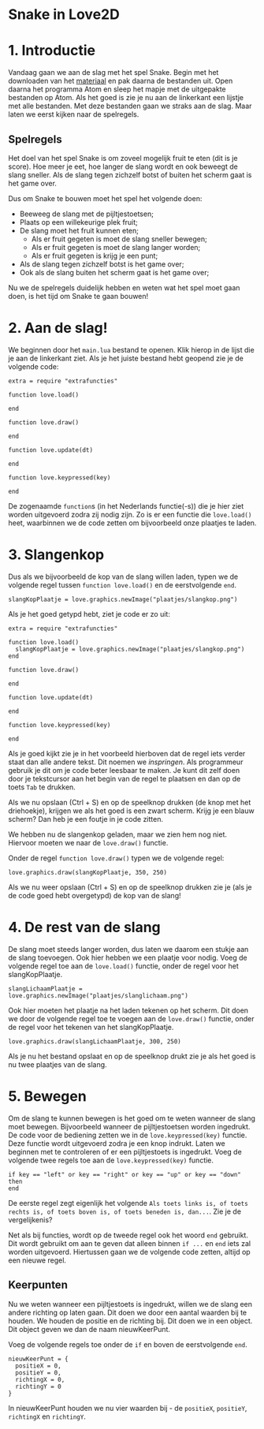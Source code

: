 # Snake in Love2D

# 1. Introductie

Vandaag gaan we aan de slag met het spel Snake. Begin met het downloaden van het [materiaal](love2d-snake.zip) en pak daarna de bestanden uit. Open daarna het programma Atom en sleep het mapje met de uitgepakte bestanden op Atom. Als het goed is zie je nu aan de linkerkant een lijstje met alle bestanden. Met deze bestanden gaan we straks aan de slag. Maar laten we eerst kijken naar de spelregels.

## Spelregels
Het doel van het spel Snake is om zoveel mogelijk fruit te eten (dit is je score).  Hoe meer je eet, hoe langer de slang wordt en ook beweegt de slang sneller. Als de slang tegen zichzelf botst of buiten het scherm gaat is het game over.

Dus om Snake te bouwen moet het spel het volgende doen:
- Beeweeg de slang met de pijltjestoetsen;
- Plaats op een willekeurige plek fruit;
- De slang moet het fruit kunnen eten;
  - Als er fruit gegeten is moet de slang sneller bewegen;
  - Als er fruit gegeten is moet de slang langer worden;
  - Als er fruit gegeten is krijg je een punt;
- Als de slang tegen zichzelf botst is het game over;
- Ook als de slang buiten het scherm gaat is het game over;

Nu we de spelregels duidelijk hebben en weten wat het spel moet gaan doen, is het tijd om Snake te gaan bouwen!

# 2. Aan de slag!
We beginnen door het `main.lua` bestand te openen. Klik hierop in de lijst die je aan de linkerkant ziet. Als je het juiste bestand hebt geopend zie je de volgende code:

```
extra = require "extrafuncties"

function love.load()

end

function love.draw()

end

function love.update(dt)

end

function love.keypressed(key)

end
```

De zogenaamde `function`s (in het Nederlands functie(-s)) die je hier ziet worden uitgevoerd zodra zij nodig zijn. Zo is er een functie die `love.load()` heet, waarbinnen we de code zetten om bijvoorbeeld onze plaatjes te laden.

# 3. Slangenkop

Dus als we bijvoorbeeld de kop van de slang willen laden, typen we de volgende regel tussen `function love.load()` en de eerstvolgende `end`.

`slangKopPlaatje = love.graphics.newImage("plaatjes/slangkop.png")`

Als je het goed getypd hebt, ziet je code er zo uit:

```
extra = require "extrafuncties"

function love.load()
  slangKopPlaatje = love.graphics.newImage("plaatjes/slangkop.png")
end

function love.draw()

end

function love.update(dt)

end

function love.keypressed(key)

end
```

Als je goed kijkt zie je in het voorbeeld hierboven dat de regel iets verder staat dan alle andere tekst. Dit noemen we _inspringen_. Als programmeur gebruik je dit om je code beter leesbaar te maken. Je kunt dit zelf doen door je tekstcursor aan het begin van de regel te plaatsen en dan op de toets `Tab` te drukken.

Als we nu opslaan (Ctrl + S) en op de speelknop drukken (de knop met het driehoekje), krijgen we als het goed is een zwart scherm. Krijg je een blauw scherm? Dan heb je een foutje in je code zitten.

We hebben nu de slangenkop geladen, maar we zien hem nog niet. Hiervoor moeten we naar de `love.draw()` functie.

Onder de regel `function love.draw()` typen we de volgende regel:

`love.graphics.draw(slangKopPlaatje, 350, 250)`

Als we nu weer opslaan (Ctrl + S) en op de speelknop drukken zie je (als je de code goed hebt overgetypd) de kop van de slang!

# 4. De rest van de slang
De slang moet steeds langer worden, dus laten we daarom een stukje aan de slang toevoegen. Ook hier hebben we een plaatje voor nodig. Voeg de volgende regel toe aan de `love.load()` functie, onder de regel voor het slangKopPlaatje.

`slangLichaamPlaatje = love.graphics.newImage("plaatjes/slanglichaam.png")`

Ook hier moeten het plaatje na het laden tekenen op het scherm. Dit doen we door de volgende regel toe te voegen aan de `love.draw()` functie, onder de regel voor het tekenen van het slangKopPlaatje.

`love.graphics.draw(slangLichaamPlaatje, 300, 250)`

Als je nu het bestand opslaat en op de speelknop drukt zie je als het goed is nu twee plaatjes van de slang.

# 5. Bewegen
Om de slang te kunnen bewegen is het goed om te weten wanneer de slang moet bewegen. Bijvoorbeeld wanneer de pijltjestoetsen worden ingedrukt. De code voor de bediening zetten we in de `love.keypressed(key)` functie. Deze functie wordt uitgevoerd zodra je een knop indrukt. Laten we beginnen met te controleren of er een pijltjestoets is ingedrukt. Voeg de volgende twee regels toe aan de `love.keypressed(key)` functie.

```
if key == "left" or key == "right" or key == "up" or key == "down" then
end
```

De eerste regel zegt eigenlijk het volgende `Als toets links is, of toets rechts is, of toets boven is, of toets beneden is, dan...`. Zie je de vergelijkenis?

Net als bij functies, wordt op de tweede regel ook het woord `end` gebruikt. Dit wordt gebruikt om aan te geven dat alleen binnen `if ...` en `end` iets zal worden uitgevoerd. Hiertussen gaan we de volgende code zetten, altijd op een nieuwe regel.

## Keerpunten
Nu we weten wanneer een pijltjestoets is ingedrukt, willen we de slang een andere richting op laten gaan. Dit doen we door een aantal waarden bij te houden. We houden de positie en de richting bij.
Dit doen we in een object. Dit object geven we dan de naam nieuwKeerPunt.

Voeg de volgende regels toe onder de `if` en boven de eerstvolgende `end`.

```
nieuwKeerPunt = {
  positieX = 0,
  positieY = 0,
  richtingX = 0,
  richtingY = 0
}
```

In nieuwKeerPunt houden we nu vier waarden bij - de `positieX`, `positieY`, `richtingX` en `richtingY`.

<!--
- Beeweeg de slang met de pijltjestoetsen;
- Plaats op een willekeurige plek fruit;
- De slang moet het fruit kunnen eten;
  - Als er fruit gegeten is moet de slang sneller bewegen;
  - Als er fruit gegeten is moet de slang langer worden;
  - Als er fruit gegeten is krijg je een punt;
- Als de slang tegen zichzelf botst is het game over;
- Ook als de slang buiten het scherm gaat is het game over;
-->
